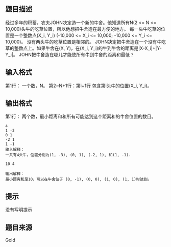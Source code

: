


## 题目描述
经过多年的积蓄，农夫JOHN决定造一个新的牛舍。他知道所有N(2 <= N <= 10,000)头牛的吃草位置，所以他想把牛舍造在最方便的地方。 每一头牛吃草的位置是一个整数点(X_i, Y_i) (-10,000 <= X_i <= 10,000; -10,000 <= Y_i <= 10,000)。 没有两头牛的吃草位置是相邻的。 JOHN决定把牛舍造在一个没有牛吃草的整数点上。如果牛舍在(X, Y)，在(X_i, Y_i)的牛到牛舍的距离是|X-X_i|+|Y-Y_i|。 JOHN把牛舍造在哪儿才能使所有牛到牛舍的距离和最低？ 
## 输入格式
第1行： 一个数，N。
第2~N+1行：第i+1行 包含第i头牛的位置(X_i, Y_i)。
## 输出格式
第1行： 两个数，最小距离和和所有可能达到这个距离和的牛舍位置的数目。 

```input1
4
1 -3
0 1
-2 1
1 -1
输入解释：
一共有4头牛，位置分别为(1, -3), (0, 1), (-2, 1), 和(1, -1).

```
```output1
10 4

输出解释：
最小距离和是10，可以在牛舍位于 (0, -1), (0, 0), (1, 0), (1, 1)时达到。
```

## 提示
没有写明提示
## 题目来源
Gold



